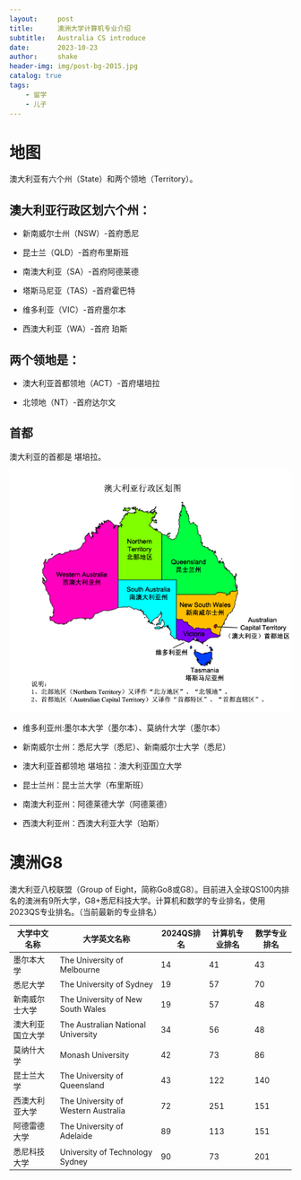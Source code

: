 ```yaml
---
layout:     post
title:      澳洲大学计算机专业介绍
subtitle:   Australia CS introduce
date:       2023-10-23
author:     shake
header-img: img/post-bg-2015.jpg
catalog: true
tags:
    - 留学
    - 儿子
---
```


# 地图

澳大利亚有六个州（State）和两个领地（Territory）。



## 澳大利亚行政区划六个州：

* 新南威尔士州（NSW）-首府悉尼

* 昆士兰（QLD）-首府布里斯班

* 南澳大利亚（SA）-首府阿德莱德

* 塔斯马尼亚（TAS）-首府霍巴特

* 维多利亚（VIC）-首府墨尔本

* 西澳大利亚（WA）-首府 珀斯

## 两个领地是：

* 澳大利亚首都领地（ACT）-首府堪培拉

* 北领地（NT）-首府达尔文

## 首都

澳大利亚的首都是 堪培拉。


![地图](/img/au/map.png "大学地图")


* 维多利亚州:墨尔本大学（墨尔本）、莫纳什大学（墨尔本）	

* 新南威尔士州：悉尼大学（悉尼）、新南威尔士大学（悉尼）

* 澳大利亚首都领地 堪培拉：澳大利亚国立大学	

* 昆士兰州：昆士兰大学（布里斯班）	

* 南澳大利亚州：阿德莱德大学（阿德莱德）

* 西澳大利亚州：西澳大利亚大学（珀斯）



# 澳洲G8

澳大利亚八校联盟（Group of Eight，简称Go8或G8）。目前进入全球QS100内排名的澳洲有9所大学，G8+悉尼科技大学。计算机和数学的专业排名，使用2023QS专业排名。（当前最新的专业排名）

| 大学中文名称     | 大学英文名称                        | 2024QS排名 | 计算机专业排名 | 数学专业排名 |
|------------------|-------------------------------------|------------|----------------|--------------|
| 墨尔本大学       | The University of Melbourne         | 14         | 41             | 43           |
| 悉尼大学         | The University of Sydney            | 19         | 57             | 70           |
| 新南威尔士大学   | The University of New South Wales   | 19         | 57             | 48           |
| 澳大利亚国立大学 | The Australian National University  | 34         | 56             | 48           |
| 莫纳什大学       | Monash University                   | 42         | 73             | 86           |
| 昆士兰大学       | The University of Queensland        | 43         | 122            | 140          |
| 西澳大利亚大学   | The University of Western Australia | 72         | 251            | 151          |
| 阿德雷德大学     | The University of Adelaide          | 89         | 113            | 151          |
| 悉尼科技大学     | University of Technology Sydney     | 90         | 73             | 201          |

